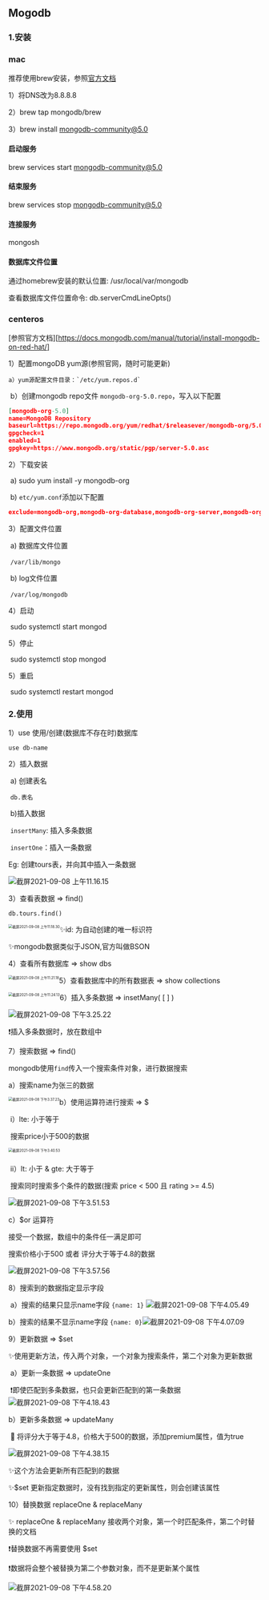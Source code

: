 ## Mogodb

### 1.安装

### **mac**

推荐使用brew安装，参照[官方文档](https://docs.mongodb.com/manual/tutorial/install-mongodb-on-os-x/)

1）将DNS改为8.8.8.8

2）brew tap mongodb/brew

3）brew install mongodb-community@5.0

#### 启动服务

brew services start mongodb-community@5.0

#### 结束服务

brew services stop mongodb-community@5.0

#### 连接服务

mongosh

#### 数据库文件位置

通过homebrew安装的默认位置: /usr/local/var/mongodb

查看数据库文件位置命令:  db.serverCmdLineOpts()



### **centeros**

[参照官方文档][https://docs.mongodb.com/manual/tutorial/install-mongodb-on-red-hat/]

1）配置mongoDB yum源(参照官网，随时可能更新)

   	a）yum源配置文件目录：`/etc/yum.repos.d`

​		b）创建mongodb repo文件 `mongodb-org-5.0.repo`，写入以下配置

```json
[mongodb-org-5.0]
name=MongoDB Repository
baseurl=https://repo.mongodb.org/yum/redhat/$releasever/mongodb-org/5.0/x86_64/
gpgcheck=1
enabled=1
gpgkey=https://www.mongodb.org/static/pgp/server-5.0.asc
```



2）下载安装

​	a) sudo yum install -y mongodb-org

​	b) `etc/yum.conf`添加以下配置

```json
exclude=mongodb-org,mongodb-org-database,mongodb-org-server,mongodb-org-shell,mongodb-org-mongos,mongodb-org-tools

```



3）配置文件位置

​	a) 数据库文件位置

​		`/var/lib/mongo`

​	b) log文件位置

​		`/var/log/mongodb`



4）启动

​	sudo systemctl start mongod



5）停止

​	sudo systemctl stop mongod



5）重启

​	sudo systemctl restart mongod



### 2.使用

1）use 使用/创建(数据库不存在时)数据库

`use db-name`



2）插入数据

​	a) 创建表名

​		`db.表名`

​	b)插入数据

​		`insertMany`: 插入多条数据

​		`insertOne`：插入一条数据

Eg: 创建tours表，并向其中插入一条数据

![截屏2021-09-08 上午11.16.15](https://raw.githubusercontent.com/player-404/images/main/%E6%88%AA%E5%B1%8F2021-09-08%20%E4%B8%8A%E5%8D%8811.16.15.png)



3）查看表数据 =>  find()

`db.tours.find()`

<img src="https://raw.githubusercontent.com/player-404/images/main/%E6%88%AA%E5%B1%8F2021-09-08%20%E4%B8%8A%E5%8D%8811.18.30.png" alt="截屏2021-09-08 上午11.18.30" style="zoom: 50%;float: left" />

✨id: 为自动创建的唯一标识符

✨mongodb数据类似于JSON,官方叫做BSON



4）查看所有数据库 => show dbs

<img src="https://raw.githubusercontent.com/player-404/images/main/%E6%88%AA%E5%B1%8F2021-09-08%20%E4%B8%8A%E5%8D%8811.21.18.png" alt="截屏2021-09-08 上午11.21.18" style="zoom:50%;float: left" />



5）查看数据库中的所有数据表  =>  show collections

<img src="https://raw.githubusercontent.com/player-404/images/main/%E6%88%AA%E5%B1%8F2021-09-08%20%E4%B8%8A%E5%8D%8811.24.13.png" alt="截屏2021-09-08 上午11.24.13" style="zoom:50%;float: left" />



6）插入多条数据 => insetMany( [ ] )

![截屏2021-09-08 下午3.25.22](https://raw.githubusercontent.com/player-404/images/main/%E6%88%AA%E5%B1%8F2021-09-08%20%E4%B8%8B%E5%8D%883.25.22.png)

❗插入多条数据时，放在数组中



7）搜索数据 => find()

mongodb使用`find`传入一个搜索条件对象，进行数据搜索

 a）搜索name为张三的数据

<img src="https://raw.githubusercontent.com/player-404/images/main/%E6%88%AA%E5%B1%8F2021-09-08%20%E4%B8%8B%E5%8D%883.37.23.png" alt="截屏2021-09-08 下午3.37.23" style="zoom:50%;float: left" />



b）使用运算符进行搜索 => $



​	i）lte:  小于等于

​		搜索price小于500的数据

<img src="https://raw.githubusercontent.com/player-404/images/main/%E6%88%AA%E5%B1%8F2021-09-08%20%E4%B8%8B%E5%8D%883.40.53.png" alt="截屏2021-09-08 下午3.40.53" style="zoom:50%;float: left" />

​	

​	ii）lt:  小于 & gte:  大于等于

​			搜索同时搜索多个条件的数据(搜索 price < 500 且 rating >= 4.5)

![截屏2021-09-08 下午3.51.53](https://raw.githubusercontent.com/player-404/images/main/%E6%88%AA%E5%B1%8F2021-09-08%20%E4%B8%8B%E5%8D%883.51.53.png)



c）$or 运算符

接受一个数据，数组中的条件任一满足即可

搜索价格小于500 或者 评分大于等于4.8的数据

![截屏2021-09-08 下午3.57.56](https://raw.githubusercontent.com/player-404/images/main/%E6%88%AA%E5%B1%8F2021-09-08%20%E4%B8%8B%E5%8D%883.57.56.png)



8）搜索到的数据指定显示字段

​	a）搜索的结果只显示name字段 `{name: 1}`		![截屏2021-09-08 下午4.05.49](https://raw.githubusercontent.com/player-404/images/main/%E6%88%AA%E5%B1%8F2021-09-08%20%E4%B8%8B%E5%8D%884.05.49.png)



b）搜索的结果不显示name字段 `{name: 0}`![截屏2021-09-08 下午4.07.09](https://raw.githubusercontent.com/player-404/images/main/%E6%88%AA%E5%B1%8F2021-09-08%20%E4%B8%8B%E5%8D%884.07.09.png)



9）更新数据 => $set

​	✨使用更新方法，传入两个对象，一个对象为搜索条件，第二个对象为更新数据

​	a）更新一条数据 => updateOne

​	❗️即使匹配到多条数据，也只会更新匹配到的第一条数据	![截屏2021-09-08 下午4.18.43](https://raw.githubusercontent.com/player-404/images/main/%E6%88%AA%E5%B1%8F2021-09-08%20%E4%B8%8B%E5%8D%884.18.43.png)



b）更新多条数据 => updateMany

​	📝 将评分大于等于4.8，价格大于500的数据，添加premium属性，值为true

![截屏2021-09-08 下午4.38.15](https://raw.githubusercontent.com/player-404/images/main/%E6%88%AA%E5%B1%8F2021-09-08%20%E4%B8%8B%E5%8D%884.38.15.png)

✨这个方法会更新所有匹配到的数据

✨$set 更新指定数据时，没有找到指定的更新属性，则会创建该属性



10）替换数据 replaceOne & replaceMany

✨ replaceOne & replaceMany 接收两个对象，第一个时匹配条件，第二个时替换的文档

❗️替换数据不再需要使用 $set 

❗️数据将会整个被替换为第二个参数对象，而不是更新某个属性

![截屏2021-09-08 下午4.58.20](https://raw.githubusercontent.com/player-404/images/main/%E6%88%AA%E5%B1%8F2021-09-08%20%E4%B8%8B%E5%8D%884.58.20.png)

